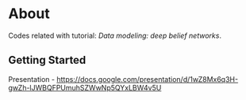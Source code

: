About
=====
Codes related with tutorial: *Data modeling: deep belief networks*.


Getting Started
---------------
Presentation - https://docs.google.com/presentation/d/1wZ8Mx6q3H-gwZh-lJWBQFPUmuhSZWwNp5QYxLBW4v5U